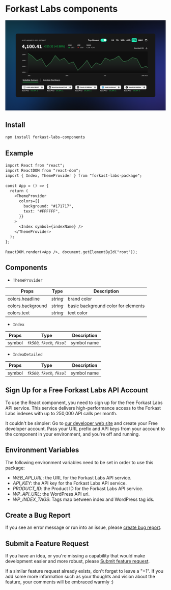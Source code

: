# Forkast Labs components

![Forkastlabs](https://github.com/Forkast-Labs/forkast-labs-components/blob/main/.github/preview.png)

## Install

```bash
npm install forkast-labs-components
```

## Example

```tsx
import React from "react";
import ReactDOM from "react-dom";
import { Index, ThemeProvider } from "forkast-labs-package";

const App = () => {
  return (
    <ThemeProvider
      colors={{
        background: "#171717",
        text: "#FFFFFF",
      }}
    >
      <Index symbol={indexName} />
    </ThemeProvider>
  );
};

ReactDOM.render(<App />, document.getElementById("root"));
```

## Components

- `ThemeProvider`

| Props             | Type     | Description                         |
| ----------------- | -------- | ----------------------------------- |
| colors.headline   | _string_ | brand color                         |
| colors.background | _string_ | basic background color for elements |
| colors.text       | _string_ | text color                          |

- `Index`

| Props  | Type                        | Description |
| ------ | --------------------------- | ----------- |
| symbol | _`fk500`, `fketh`, `fksol`_ | symbol name |

- `IndexDetailed`

| Props  | Type                        | Description |
| ------ | --------------------------- | ----------- |
| symbol | _`fk500`, `fketh`, `fksol`_ | symbol name |

## Sign Up for a Free Forkast Labs API Account

To use the React component, you need to sign up for the free Forkast Labs API service. This service delivers high-performance access to the Forkast Labs indexes with up to 250,000 API calls per month.

It couldn't be simpler: Go to [our developer web site](https://developer.forkastlabs.xyz/) and create your Free developer account. Pass your URL prefix and API keys from your account to the component in your environment, and you're off and running.

## Environment Variables

The following environment variables need to be set in order to use this package:

- _WEB_API_URL_: the URL for the Forkast Labs API service.
- _API_KEY_: the API key for the Forkast Labs API service.
- _PRODUCT_ID_: the Product ID for the Forkast Labs API service.
- _WP_API_URL_: the WordPress API url.
- _WP_INDEX_TAGS_: Tags map between index and WordPress tag ids.

## Create a Bug Report

If you see an error message or run into an issue, please [create bug report](https://github.com/Forkast-Labs/forkast-labs-components/issues/new?assignees=&labels=bug&title=%F0%9F%90%9B+Bug+Report%3A+).

## Submit a Feature Request

If you have an idea, or you're missing a capability that would make development easier and more robust, please [Submit feature request](https://github.com/Forkast-Labs/forkast-labs-components/issues/new?assignees=&labels=feature%20request&title=Feature%20request:+).

If a similar feature request already exists, don't forget to leave a "+1".
If you add some more information such as your thoughts and vision about the feature, your comments will be embraced warmly :)

